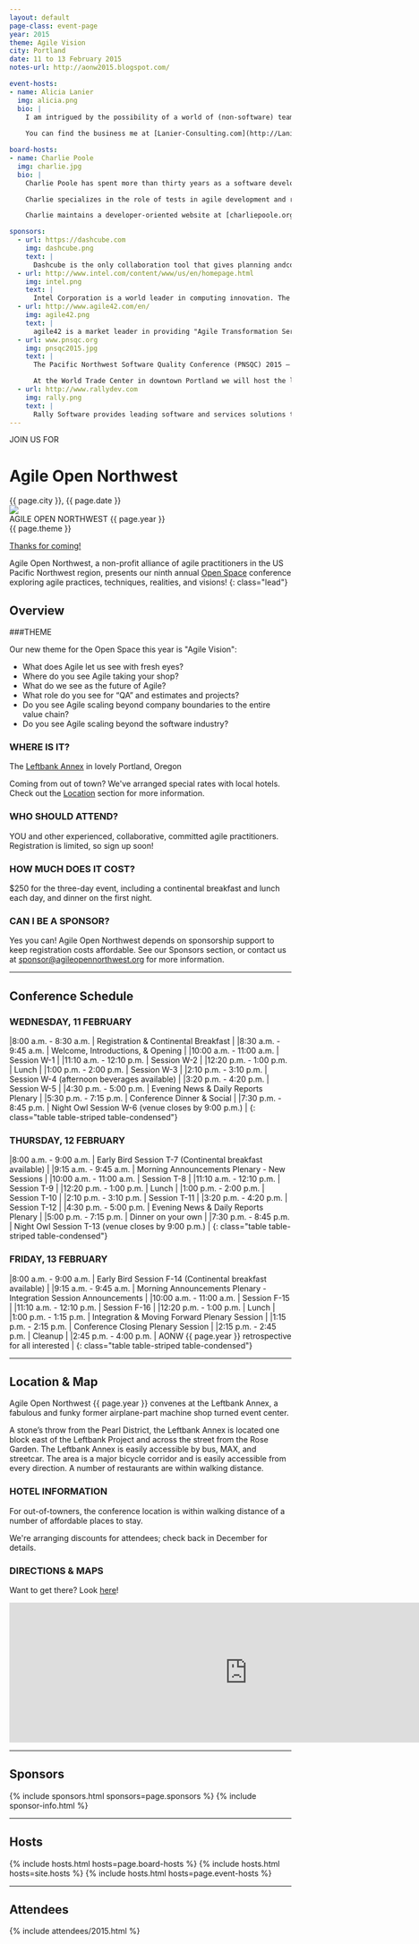 ```yaml
---
layout: default
page-class: event-page
year: 2015
theme: Agile Vision
city: Portland
date: 11 to 13 February 2015
notes-url: http://aonw2015.blogspot.com/

event-hosts:
- name: Alicia Lanier
  img: alicia.png
  bio: |
    I am intrigued by the possibility of a world of (non-software) teams who understand the power of being agile, and have tools to help get them there. When I started my own company 12 years ago, I gave myself the gift to study anything that piqued my curiosity.  That gift led to my exposure to agile principles and frameworks, human systems dynamics, servant and facilitative leadership concepts, importance of retrospectives, facilitation methods, and Lean.  I help teams from municipalities and state organizations, universities, and businesses achieve big dreams and manage complex projects using these principles and tools. Many of these teams consist of engineers, planners, regulators, researchers, and others who may have otherwise never heard of agile.  Check out what is happening outside of software on the LinkedIn site [Agile Project Management (non-software)](https://www.linkedin.com/groups/Agile-Project-Management-nonsoftware-4744676/about "Agile Project Management (non-software)"). 
    
    You can find the business me at [Lanier-Consulting.com](http://Lanier-Consulting.com "Lanier Consulting").  If I am not working, I am doing one of the following: hugging and loving my family and friends, kissing baby bellies, running bare foot across a plowed field, sitting quietly in a swamp listening to woodpeckers, running fully clothed into the ocean, climbing trees, taking long walks in the mountains, or letting the cold rain of a thunderstorm hit my face

board-hosts:
- name: Charlie Poole
  img: charlie.jpg
  bio: |
    Charlie Poole has spent more than thirty years as a software developer, designer, project manager, trainer and coach. After a long career in IT for a local government agency, he has managed an independent consultancy since 1995, with clients ranging from government agencies to internet startups. Through his company, [Poole Consulting](http://pooleconsulting.com), he works with teams to help them adopt agile practices and with managers to help them understand how to work with agile teams.

    Charlie specializes in the role of tests in agile development and regularly presents workshops on topics like **Test-Driven Development** and **Communicating with Tests**. He is the primary maintainer of the open source [NUnit Test Framework](http://nunit.com), supporting cross-platform development of managed code, and the author of the [NUnitLite](http://nunitlite.com) embedded framework. He is currently working on a number of test-integration tools, including one for the Visual Studio environment.

    Charlie maintains a developer-oriented website at [charliepoole.org](http://charliepoole.org) and a blog at [nunit.com/blogs](http://nunit.com/blogs). He developed the original Agile Open Northwest website.

sponsors:
  - url: https://dashcube.com
    img: dashcube.png
    text: |
      Dashcube is the only collaboration tool that gives planning andcommunicating equal status. This means you can structure your tasks and communicate about them in the same place, at the same time, without any extra effort.
  - url: http://www.intel.com/content/www/us/en/homepage.html
    img: intel.png
    text: |
      Intel Corporation is a world leader in computing innovation. The company designs and builds the essential technologies that serve as the foundation for the world’s computing devices.
  - url: http://www.agile42.com/en/
    img: agile42.png
    text: |
      agile42 is a market leader in providing "Agile Transformation Services" to companies who want to move toward a more efficient and adaptive way of working. For many years, agile42 has supported a wide range of clients, from startups to large enterprises, in transforming their way of working. Our efficient combination of management consulting, knowledge transfer, team training and coaching on the job has developed a unique and proven approach to support our clients in realizing the benefits of an agile mindset and way of working that allows our customers to achieve outstanding results.
  - url: www.pnsqc.org
    img: pnsqc2015.jpg
    text: |
      The Pacific Northwest Software Quality Conference (PNSQC) 2015 – Brewing Software Quality October 12-14, 2015

      At the World Trade Center in downtown Portland we will host the leaders of the software quality industry, presenters from the software quality trenches, poster papers and exhibitors offering current trends and networking opportunities with colleagues and friends. The mission of PNSQC is to enable knowledge exchange to produce higher quality software. Join us at PNSQC 2015.
  - url: http://www.rallydev.com
    img: rally.png
    text: |
      Rally Software provides leading software and services solutions that drive agility. Companies work with us to accelerate innovation, improve performance, and respond to evolving customer needs. Rally Software’s SaaS platform transforms the way organizations manage the software development lifecycle by aligning software development and strategic business objectives, facilitating collaboration, and increasing transparency. Rally Software’s consulting and training services apply Agile and Lean approaches to help organizations innovate, lead, adapt, and deliver.
---    
```

<div class="attention">JOIN US FOR</div>

<h1>Agile Open Northwest</h1>
<div class="lead">{{ page.city }}, {{ page.date }}</div>

<div id="overview" class="banner cta-banner">
  <img src="/img/circle.jpg" class="background"/>
  <div class="darken"></div>
  <div class="words">
    <div class="attention">AGILE OPEN NORTHWEST {{ page.year }}</div>
    <div class="big-message">{{ page.theme }}</div>
  </div>

  <a href="https://www.eventbrite.com/e/agile-open-northwest-2015-registration-13797256967" class="btn btn-primary">Thanks for coming!</a>
</div>

Agile Open Northwest, a non-profit alliance of agile practitioners in the US Pacific Northwest region, presents our ninth annual [Open Space](/#about_open_space) conference exploring agile practices, techniques, realities, and visions!
{: class="lead"}

Overview
--------

###THEME
 
Our new theme for the Open Space this year is "Agile Vision":

 * What does Agile let us see with fresh eyes?
 * Where do you see Agile taking your shop?
 * What do we see as the future of Agile?
 * What role do you see for “QA” and estimates and projects?
 * Do you see Agile scaling beyond company boundaries to the entire value chain?
 * Do you see Agile scaling beyond the software industry?


### WHERE IS IT?

The [Leftbank Annex](http://leftbankannex.com/) in lovely Portland, Oregon

Coming from out of town? We've arranged special rates with local hotels. Check out the [Location](#location) section for more information.

### WHO SHOULD ATTEND?

YOU and other experienced, collaborative, committed agile practitioners. Registration is limited, so sign up soon!

### HOW MUCH DOES IT COST?

$250 for the three-day event, including a continental breakfast and lunch each day, and dinner on the first night.

### CAN I BE A SPONSOR?

Yes you can! Agile Open Northwest depends on sponsorship support to keep registration costs affordable. See our Sponsors section, or contact us at
[sponsor@agileopennorthwest.org](mailto:sponsor@agileopennorthwest.org) for more information.


<hr class="section"/>
<h2 id="schedule">Conference Schedule</h2>

### WEDNESDAY,  11 FEBRUARY

|8:00 a.m. - 8:30 a.m.   | Registration & Continental Breakfast |
|8:30 a.m. - 9:45 a.m.   | Welcome, Introductions, & Opening |
|10:00 a.m. - 11:00 a.m. | Session W-1 |
|11:10 a.m. - 12:10 p.m. | Session W-2 |
|12:20 p.m. - 1:00 p.m.  | Lunch  |
|1:00 p.m. - 2:00 p.m.   | Session W-3 |
|2:10 p.m. - 3:10 p.m.   |  Session W-4 (afternoon beverages available) |
|3:20 p.m. - 4:20 p.m.   | Session W-5 |
|4:30 p.m. - 5:00 p.m.   | Evening News & Daily Reports Plenary |
|5:30 p.m. - 7:15 p.m.   | Conference Dinner & Social |
|7:30 p.m. - 8:45 p.m.   | Night Owl Session W-6 (venue closes by 9:00 p.m.) |
{: class="table table-striped table-condensed"}

### THURSDAY, 12 FEBRUARY

|8:00 a.m. - 9:00 a.m.   | Early Bird Session T-7 (Continental breakfast available) |
|9:15 a.m. - 9:45 a.m.   | Morning Announcements Plenary - New Sessions |
|10:00 a.m. - 11:00 a.m. | Session T-8 |
|11:10 a.m. - 12:10 p.m. | Session T-9 |
|12:20 p.m. - 1:00 p.m.  |  Lunch |
|1:00 p.m. - 2:00 p.m.   | Session T-10 |
|2:10 p.m. - 3:10 p.m.  |  Session T-11 |
|3:20 p.m. - 4:20 p.m.   | Session T-12 |
|4:30 p.m. - 5:00 p.m.   | Evening News & Daily Reports Plenary |
|5:00 p.m. - 7:15 p.m.   | Dinner on your own |
|7:30 p.m. - 8:45 p.m.   | Night Owl Session T-13 (venue closes by 9:00 p.m.) |
{: class="table table-striped table-condensed"}

### FRIDAY, 13 FEBRUARY

|8:00 a.m. - 9:00 a.m.   | Early Bird Session F-14 (Continental breakfast available) |
|9:15 a.m. - 9:45 a.m.   | Morning Announcements Plenary - Integration Session Announcements |
|10:00 a.m. - 11:00 a.m. | Session F-15 |
|11:10 a.m. - 12:10 p.m. | Session F-16 |
|12:20 p.m. - 1:00 p.m.  |  Lunch |
|1:00 p.m. - 1:15 p.m.   | Integration & Moving Forward Plenary Session |
|1:15 p.m. - 2:15 p.m.   | Conference Closing Plenary Session |
|2:15 p.m. - 2:45 p.m.   | Cleanup |
|2:45 p.m. - 4:00 p.m.   | AONW {{ page.year }} retrospective for all interested |
{: class="table table-striped table-condensed"}


<hr class="section"/>
<h2 id="location">Location &amp; Map</h2>

Agile Open Northwest {{ page.year }} convenes at the Leftbank Annex, a fabulous and funky former airplane-part machine shop turned event center.

A stone’s throw from the Pearl District, the Leftbank Annex is located one block east of the Leftbank Project and across the street from the Rose Garden. The Leftbank Annex is easily accessible by bus, MAX, and streetcar. The area is a major bicycle corridor and is easily accessible from every direction. A number of restaurants are within walking distance.

### HOTEL INFORMATION

For out-of-towners, the conference location is within walking distance of a number of affordable places to stay.

We're arranging discounts for attendees; check back in December for details.

### DIRECTIONS &amp; MAPS

Want to get there? Look [here](http://leftbankannex.com/location/ "Getting to the Leftbank Annex")!

<iframe src="https://www.google.com/maps/embed?pb=!1m14!1m8!1m3!1d2794.79065224329!2d-122.66752930000003!3d45.5344182!3m2!1i1024!2i768!4f13.1!3m3!1m2!1s0x5495a7527362672d%3A0x4f12b8c49e94fb92!2s101+N+Weidler+St%2C+Portland%2C+OR+97227!5e0!3m2!1sen!2sus!4v1418475939591" width="850" height="250" frameborder="0" style="border:0"></iframe>

<hr class="section"/>
<h2 id="sponsors">Sponsors</h2>

{% include sponsors.html sponsors=page.sponsors %}
{% include sponsor-info.html %}


<hr class="section"/>
<h2 id="hosts">Hosts</h2>

{% include hosts.html hosts=page.board-hosts %}
{% include hosts.html hosts=site.hosts %}
{% include hosts.html hosts=page.event-hosts %}


<hr class="section"/>
<h2 id="attendees">Attendees</h2>

{% include attendees/2015.html %}


